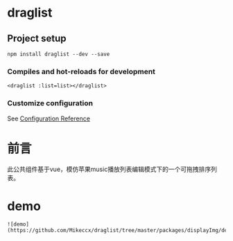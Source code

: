 # draglist

## Project setup
```
npm install draglist --dev --save
```

### Compiles and hot-reloads for development
```
<draglist :list=list></draglist>
```

### Customize configuration
See [Configuration Reference](https://cli.vuejs.org/config/)

# 前言
  此公共组件基于vue，模仿苹果music播放列表编辑模式下的一个可拖拽排序列表。
# demo
    ![demo](https://github.com/Mikeccx/draglist/tree/master/packages/displayImg/demo.gif)

